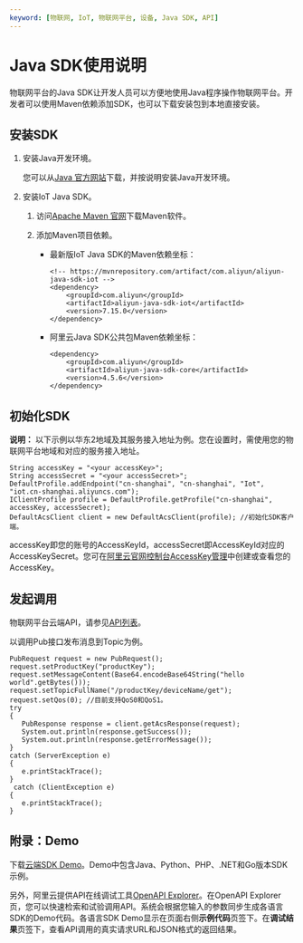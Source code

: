 ```yaml
---
keyword: [物联网, IoT, 物联网平台, 设备, Java SDK, API]
---
```


# Java SDK使用说明

物联网平台的Java SDK让开发人员可以方便地使用Java程序操作物联网平台。开发者可以使用Maven依赖添加SDK，也可以下载安装包到本地直接安装。

## 安装SDK

1.  安装Java开发环境。

    您可以从[Java 官方网站](http://developers.sun.com/downloads/)下载，并按说明安装Java开发环境。

2.  安装IoT Java SDK。

    1.  访问[Apache Maven 官网](http://maven.apache.org/)下载Maven软件。

    2.  添加Maven项目依赖。

        -   最新版IoT Java SDK的Maven依赖坐标：

            ```
            <!-- https://mvnrepository.com/artifact/com.aliyun/aliyun-java-sdk-iot -->
            <dependency>
                <groupId>com.aliyun</groupId>
                <artifactId>aliyun-java-sdk-iot</artifactId>
                <version>7.15.0</version>
            </dependency>
            ```

        -   阿里云Java SDK公共包Maven依赖坐标：

            ```
            <dependency>
                <groupId>com.aliyun</groupId>
                <artifactId>aliyun-java-sdk-core</artifactId>
                <version>4.5.6</version>
            </dependency>
            ```


## 初始化SDK

**说明：** 以下示例以华东2地域及其服务接入地址为例。您在设置时，需使用您的物联网平台地域和对应的服务接入地址。

```
String accessKey = "<your accessKey>";
String accessSecret = "<your accessSecret>";
DefaultProfile.addEndpoint("cn-shanghai", "cn-shanghai", "Iot", "iot.cn-shanghai.aliyuncs.com");
IClientProfile profile = DefaultProfile.getProfile("cn-shanghai", accessKey, accessSecret);
DefaultAcsClient client = new DefaultAcsClient(profile); //初始化SDK客户端。
```

accessKey即您的账号的AccessKeyId，accessSecret即AccessKeyId对应的AccessKeySecret。您可在[阿里云官网控制台AccessKey管理](https://ak-console.aliyun.com)中创建或查看您的AccessKey。

## 发起调用

物联网平台云端API，请参见[API列表](/cn.zh-CN/云端开发指南/云端API参考/API列表.md)。

以调用Pub接口发布消息到Topic为例。

```
PubRequest request = new PubRequest(); 
request.setProductKey("productKey"); 
request.setMessageContent(Base64.encodeBase64String("hello world".getBytes())); 
request.setTopicFullName("/productKey/deviceName/get"); 
request.setQos(0); //目前支持QoS0和QoS1。 
try 
{ 
   PubResponse response = client.getAcsResponse(request); 
   System.out.println(response.getSuccess()); 
   System.out.println(response.getErrorMessage());
} 
catch (ServerException e) 
{
   e.printStackTrace();
}
 catch (ClientException e)
{
   e.printStackTrace();
}
```

## 附录：Demo

下载[云端SDK Demo](https://github.com/aliyun/iotx-api-demo)。Demo中包含Java、Python、PHP、.NET和Go版本SDK示例。

另外，阿里云提供API在线调试工具[OpenAPI Explorer](https://api.aliyun.com)。在OpenAPI Explorer页，您可以快速检索和试验调用API。系统会根据您输入的参数同步生成各语言SDK的Demo代码。各语言SDK Demo显示在页面右侧**示例代码**页签下。在**调试结果**页签下，查看API调用的真实请求URL和JSON格式的返回结果。

